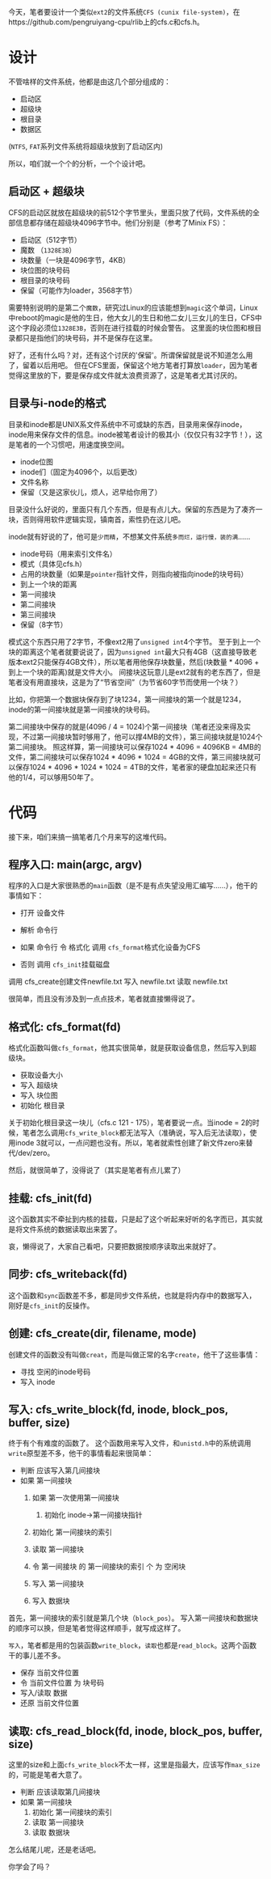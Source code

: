 今天，笔者要设计一个类似`ext2`的文件系统`CFS (cunix file-system)`，在https://github.com/pengruiyang-cpu/rlib上的cfs.c和cfs.h。

# 设计
不管啥样的文件系统，他都是由这几个部分组成的：
* 启动区
* 超级块
* 根目录
* 数据区

(`NTFS`, `FAT`系列文件系统将超级块放到了启动区内)

所以，咱们就一个个的分析，一个个设计吧。


## 启动区 + 超级块
CFS的启动区就放在超级块的前512个字节里头，里面只放了代码，文件系统的全部信息都存储在超级块4096字节中。他们分别是（参考了Minix FS）：
* 启动区（512字节）
* 魔数 （`1328E3B`）
* 块数量（一块是4096字节，4KB）
* 块位图的块号码
* 根目录的块号码
* 保留（可能作为loader，3568字节）

需要特别说明的是第二个`魔数`，研究过Linux的应该能想到`magic`这个单词，Linux中reboot的magic是他的生日，他大女儿的生日和他二女儿三女儿的生日，CFS中这个字段必须位`1328E3B`，否则在进行挂载的时候会警告。
这里面的块位图和根目录都只是指他们的块号码，并不是保存在这里。

好了，还有什么吗？对，还有这个讨厌的'保留'。所谓保留就是说不知道怎么用了，留着以后用吧。
但在CFS里面，保留这个地方笔者打算放`loader`，因为笔者觉得这里放的下，要是保存成文件就太浪费资源了，这是笔者尤其讨厌的。


## 目录与i-node的格式
目录和inode都是UNIX系文件系统中不可或缺的东西，目录用来保存inode，inode用来保存文件的信息。inode被笔者设计的极其小（仅仅只有32字节！），这是笔者的一个习惯吧，用速度换空间。

* inode位图
* inode们（固定为4096个，以后更改）
* 文件名称
* 保留（又是这家伙儿，烦人，迟早给你用了）

目录没什么好说的，里面只有几个东西，但是有点儿大。保留的东西是为了凑齐一块，否则得用软件逻辑实现，镇南首，索性扔在这儿吧。

inode就有好说的了，他可是`少而精`，不想某文件系统`多而烂，运行慢，装的满`……
* inode号码（用来索引文件名）
* 模式（具体见cfs.h）
* 占用的块数量（如果是`pointer`指针文件，则指向被指向inode的块号码）
* 到上一个块的距离
* 第一间接块
* 第二间接块
* 第三间接块
* 保留（8字节）

模式这个东西只用了2字节，不像ext2用了`unsigned int`4个字节。
至于到上一个块的距离这个笔者就要说说了，因为`unsigned int`最大只有4GB（这直接导致老版本ext2只能保存4GB文件），所以笔者用他保存块数量，然后(块数量 * 4096 + 到上一个块的距离)就是文件大小。
间接块这玩意儿是ext2就有的老东西了，但是笔者没有用直接块，这是为了“节省空间”（为节省60字节而使用一个块？）

比如，你把第一个数据块保存到了块1234，第一间接块的第一个就是1234，inode的第一间接块就是第一间接块的块号码。

第二间接块中保存的就是(4096 / 4 = 1024)个第一间接块（笔者还没来得及实现，不过第一间接块暂时够用了，他可以撑4MB的文件），第三间接块就是1024个第二间接块。
照这样算，第一间接块可以保存1024 * 4096 = 4096KB = 4MB的文件，第二间接块可以保存1024 * 4096 * 1024 = 4GB的文件，第三间接块就可以保存1024 * 4096 * 1024 * 1024 = 4TB的文件，笔者家的硬盘加起来还只有他的1/4，可以够用50年了。

# 代码
接下来，咱们来搞一搞笔者几个月来写的这堆代码。

## 程序入口: main(argc, argv) <int32>
程序的入口是大家很熟悉的`main`函数（是不是有点失望没用汇编写……），他干的事情如下：
* 打开 设备文件
* 解析 命令行
* 如果 命令行 令 格式化
    调用 `cfs_format`格式化设备为CFS

* 否则
    调用 `cfs_init`挂载磁盘

调用 cfs_create创建文件newfile.txt
写入 newfile.txt
读取 newfile.txt

很简单，而且没有涉及到一点点技术，笔者就直接懒得说了。

## 格式化: cfs_format(fd) <int>
格式化函数叫做`cfs_format`，他其实很简单，就是获取设备信息，然后写入到超级块。
* 获取设备大小
* 写入 超级块
* 写入 块位图
* 初始化 根目录

关于初始化根目录这一块儿（cfs.c 121 - 175），笔者要说一点。当inode = 2的时候，笔者怎么调用`cfs_write_block`都无法写入（准确说，写入后无法读取），使用inode 3就可以，一点问题也没有。所以，笔者就索性创建了新文件zero来替代/dev/zero。

然后，就很简单了，没得说了（其实是笔者有点儿累了）

## 挂载: cfs_init(fd) <int>
这个函数其实不牵扯到内核的挂载，只是起了这个听起来好听的名字而已，其实就是将文件系统的数据读取出来罢了。

哀，懒得说了，大家自己看吧，只要把数据按顺序读取出来就好了。

## 同步: cfs_writeback(fd) <int>
这个函数和`sync`函数差不多，都是同步文件系统，也就是将内存中的数据写入，刚好是`cfs_init`的反操作。

## 创建: cfs_create(dir, filename, mode) <struct inode_d>
创建文件的函数没有叫做`creat`，而是叫做正常的名字`create`，他干了这些事情：
* 寻找 空闲的inode号码
* 写入 inode

## 写入: cfs_write_block(fd, inode, block_pos, buffer, size) <unsigned int>
终于有个有难度的函数了。
这个函数用来写入文件，和`unistd.h`中的系统调用`write`原型差不多，他干的事情看起来很简单：
* 判断 应该写入第几间接块
* 如果 第一间接块
    1. 如果 第一次使用第一间接块
        1. 初始化 inode->第一间接块指针
        
    2. 初始化 第一间接块的索引
    3. 读取 第一间接块
    4. 令 第一间接块 的 第一间接块的索引 个 为 空闲块
    5. 写入 第一间接块
    6. 写入 数据块

首先，第一间接块的索引就是第几个块（`block_pos`）。
写入第一间接块和数据块的顺序可以换，但是笔者觉得这样顺手，就写成这样了。

`写入`，笔者都是用的包装函数`write_block`，`读取`也都是`read_block`。这两个函数干的事儿差不多。
* 保存 当前文件位置
* 令 当前文件位置 为 块号码
* 写入/读取 数据
* 还原 当前文件位置

## 读取: cfs_read_block(fd, inode, block_pos, buffer, size) <unsigned int>
这里的size和上面`cfs_write_block`不太一样，这里是指最大，应该写作`max_size`的，可能是笔者大意了。

* 判断 应该读取第几间接块
* 如果 第一间接块
    1. 初始化 第一间接块的索引
    2. 读取 第一间接块
    3. 读取 数据块

怎么结尾儿呢，还是老话吧。

你学会了吗？

